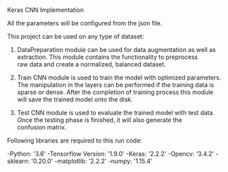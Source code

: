 Keras CNN Implementation
 
 All the parameters will be configured from the json file.
 
 This project can be used on any type of dataset:
 
 1. DataPreparation module can be used for data augmentation as well as extraction. This module contains the functionality to preprocess       
    raw data and create a normalized, balanced dataset.  
 
 2. Train CNN module is used to train the model with optimized parameters. The manipulation in the layers can be performed if the training data is sparse or dense.
    After the completion of training process this module will save the trained model onto the disk.
  
 3. Test CNN module is used to evaluate the trained model with test data. Once the testing phase is finished, it will also generate the         
    confusion matrix.
 
 
 Following libraries are required to this run code: 
 
 -Python: '3.6'
 -Tensorflow Version: '1.9.0'
 -Keras: '2.2.2'
 -Opencv: '3.4.2'
 -sklearn: '0.20.0'
 -matplotlib: '2.2.2'
 -numpy: '1.15.4'
 
 
 
  
 
